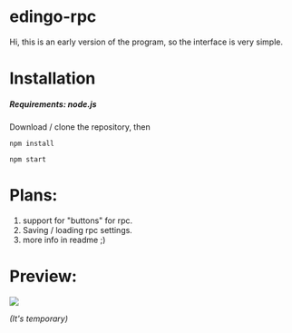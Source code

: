 # edingo-rpc

Hi, this is an early version of the program, so the interface is very simple.
# Installation
##### Requirements: node.js
Download / clone the repository, then
```console
npm install

npm start
```

# Plans:
1. support for "buttons" for rpc.
2. Saving / loading rpc settings.
3. more info in readme ;) 

# Preview:
<img src="https://media.discordapp.net/attachments/805328199696384010/807711549430038548/unknown.png?width=469&height=669"><br>
<p><em>(It's temporary)</em></p>
